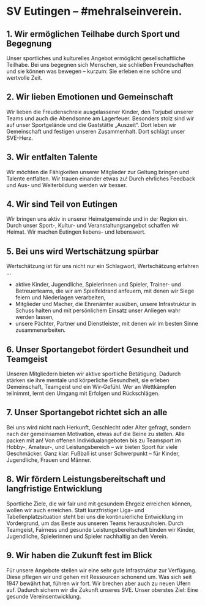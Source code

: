 # SV Eutingen – #mehralseinverein.

## 1. Wir ermöglichen Teilhabe durch Sport und Begegnung

Unser sportliches und kulturelles Angebot ermöglicht gesellschaftliche Teilhabe. Bei uns begegnen sich Menschen, sie schließen Freundschaften und sie können was bewegen – kurzum: Sie erleben eine schöne und wertvolle Zeit.

## 2. Wir lieben Emotionen und Gemeinschaft

Wir lieben die Freudenschreie ausgelassener Kinder, den Torjubel unserer Teams und auch die Abendsonne am Lagerfeuer. Besonders stolz sind wir auf unser Sportgelände und die Gaststätte „Auszeit“. Dort leben wir Gemeinschaft und festigen unseren Zusammenhalt. Dort schlägt unser SVE-Herz.

## 3. Wir entfalten Talente

Wir möchten die Fähigkeiten unserer Mitglieder zur Geltung bringen und Talente entfalten. Wir trauen einander etwas zu! Durch ehrliches Feedback und Aus- und Weiterbildung werden wir besser.

## 4. Wir sind Teil von Eutingen

Wir bringen uns aktiv in unserer Heimatgemeinde und in der Region ein. Durch unser Sport-, Kultur- und Veranstaltungsangebot schaffen wir Heimat. Wir machen Eutingen liebens- und lebenswert.

## 5. Bei uns wird Wertschätzung spürbar

Wertschätzung ist für uns nicht nur ein Schlagwort, Wertschätzung erfahren ...

- aktive Kinder, Jugendliche, Spielerinnen und Spieler, Trainer- und Betreuerteams, die wir am Spielfeldrand anfeuern, mit denen wir Siege feiern und Niederlagen verarbeiten,
- Mitglieder und Macher, die Ehrenämter ausüben, unsere Infrastruktur in Schuss halten und mit persönlichem Einsatz unser Anliegen wahr werden lassen,
- unsere Pächter, Partner und Dienstleister, mit denen wir im besten Sinne zusammenarbeiten.

## 6. Unser Sportangebot fördert Gesundheit und Teamgeist

Unseren Mitgliedern bieten wir aktive sportliche Betätigung. Dadurch stärken sie ihre mentale und körperliche Gesundheit, sie erleben Gemeinschaft, Teamgeist und ein Wir-Gefühl. Wer an Wettkämpfen teilnimmt, lernt den Umgang mit Erfolgen und Rückschlägen.

## 7. Unser Sportangebot richtet sich an alle

Bei uns wird nicht nach Herkunft, Geschlecht oder Alter gefragt, sondern nach der gemeinsamen Motivation, etwas auf die Beine zu stellen. Alle packen mit an! Von offenen Individualangeboten bis zu Teamsport im Hobby-, Amateur-, und Leistungsbereich – wir bieten Sport für viele Geschmäcker. Ganz klar: Fußball ist unser Schwerpunkt – für Kinder, Jugendliche, Frauen und Männer.

## 8. Wir fördern Leistungsbereitschaft und langfristige Entwicklung

Sportliche Ziele, die wir fair und mit gesundem Ehrgeiz erreichen können, wollen wir auch erreichen. Statt kurzfristiger Liga- und Tabellenplatzsituation steht bei uns die kontinuierliche Entwicklung im Vordergrund, um das Beste aus unseren Teams herauszuholen. Durch Teamgeist, Fairness und gesunde Leistungsbereitschaft binden wir Kinder, Jugendliche, Spielerinnen und Spieler nachhaltig an den Verein.

## 9. Wir haben die Zukunft fest im Blick

Für unsere Angebote stellen wir eine sehr gute Infrastruktur zur Verfügung. Diese pflegen wir und gehen mit Ressourcen schonend um. Was sich seit 1947 bewährt hat, führen wir fort. Wir brechen aber auch zu neuen Ufern auf. Dadurch sichern wir die Zukunft unseres SVE. Unser oberstes Ziel: Eine gesunde Vereinsentwicklung.
